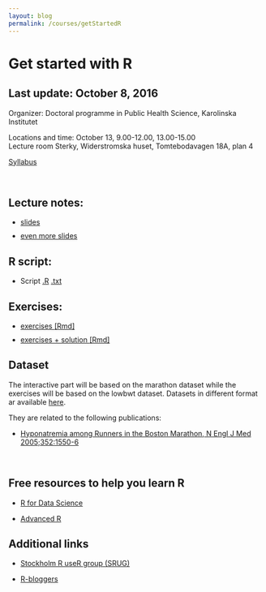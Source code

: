 ```yaml
---
layout: blog
permalink: /courses/getStartedR
---
```


Get started with R
========

## Last update: October 8, 2016

Organizer: Doctoral programme in Public Health Science, Karolinska Institutet

Locations and time: October 13, 9.00-12.00, 13.00-15.00  
Lecture room Sterky, Widerstromska huset, Tomtebodavagen 18A, plan 4

[Syllabus](http://alecri.github.io/courses/getStartedR_folder/getStartedR_syllabus.pdf)

<br>

## Lecture notes:

<ul class="fa-ul">
<li><a href="http://rpubs.com/alecri/getStartedR" target="_blank"><i class="fa-li fa fa-file-text"></i> slides </a> 
</li>
<div style="height:10px"></div>

<li><a href="http://rpubs.com/alecri/introR" target="_blank"><i class="fa-li fa fa-file-text"></i> even more slides </a> 
</li>
</ul>


## R script:

- Script [.R](http://alecri.github.io/courses/getStartedR_folder/code.R) [.txt](http://alecri.github.io/courses/getStartedR_folder/code.txt)

## Exercises:

<ul class="fa-ul">
<li><a href="http://alecri.github.io/courses/getStartedR_folder/ex_getStartedR.pdf" target="_blank"><i class="fa-li fa fa-file-text"></i> exercises </a> 
<a href="http://alecri.github.io/courses/getStartedR_folder/ex_getStartedR.Rmd" target="_blank"> [Rmd] </a> 
</li>
<div style="height:10px"></div>

<li><a href="http://alecri.github.io/courses/getStartedR_folder/ex_getStartedR_solution.pdf" target="_blank"><i class="fa-li fa fa-file-text"></i> exercises + solution </a> 
<a href="http://alecri.github.io/courses/getStartedR_folder/ex_getStartedR_solution.Rmd" target="_blank"> [Rmd] </a> 
</li>
</ul>

## Dataset

The interactive part will be based on the marathon dataset while the exercises will be based on the lowbwt dataset. Datasets in different format ar available [here](http://alecri.github.io/data/).

They are related to the following publications:

- [Hyponatremia among Runners in the Boston Marathon, N Engl J Med 2005;352:1550-6](http://alecri.github.io/downloads/hyponatremia.pdf)


<br>

## Free resources to help you learn R

- [R for Data Science](http://r4ds.had.co.nz/)

- [Advanced R](http://adv-r.had.co.nz/)


## Additional links

- [Stockholm R useR group (SRUG)](http://www.meetup.com/StockholmR/)

- [R-bloggers](https://www.r-bloggers.com/)